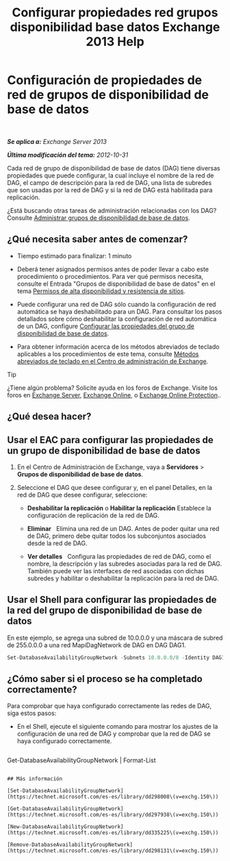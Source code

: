 ﻿---
title: 'Configurar propiedades red grupos disponibilidad base datos Exchange 2013 Help'
TOCTitle: Configuración de propiedades de red de grupos de disponibilidad de base de datos
ms:assetid: 41197639-988f-476c-9788-51d5191a7dce
ms:mtpsurl: https://technet.microsoft.com/es-es/library/Dd297927(v=EXCHG.150)
ms:contentKeyID: 48268042
ms.date: 05/22/2018
mtps_version: v=EXCHG.150
ms.translationtype: MT
---

# Configuración de propiedades de red de grupos de disponibilidad de base de datos

 

_**Se aplica a:** Exchange Server 2013_

_**Última modificación del tema:** 2012-10-31_

Cada red de grupo de disponibilidad de base de datos (DAG) tiene diversas propiedades que puede configurar, la cual incluye el nombre de la red de DAG, el campo de descripción para la red de DAG, una lista de subredes que son usadas por la red de DAG y si la red de DAG está habilitada para replicación.

¿Está buscando otras tareas de administración relacionadas con los DAG? Consulte [Administrar grupos de disponibilidad de base de datos](managing-database-availability-groups-exchange-2013-help.md).

## ¿Qué necesita saber antes de comenzar?

  - Tiempo estimado para finalizar: 1 minuto

  - Deberá tener asignados permisos antes de poder llevar a cabo este procedimiento o procedimientos. Para ver qué permisos necesita, consulte el Entrada "Grupos de disponibilidad de base de datos" en el tema [Permisos de alta disponibilidad y resistencia de sitios](high-availability-and-site-resilience-permissions-exchange-2013-help.md).

  - Puede configurar una red de DAG sólo cuando la configuración de red automática se haya deshabilitado para un DAG. Para consultar los pasos detallados sobre cómo deshabilitar la configuración de red automática de un DAG, configure [Configurar las propiedades del grupo de disponibilidad de base de datos](configure-database-availability-group-properties-exchange-2013-help.md).

  - Para obtener información acerca de los métodos abreviados de teclado aplicables a los procedimientos de este tema, consulte [Métodos abreviados de teclado en el Centro de administración de Exchange](keyboard-shortcuts-in-the-exchange-admin-center-exchange-online-protection-help.md).


> [!TIP]
> ¿Tiene algún problema? Solicite ayuda en los foros de Exchange. Visite los foros en <A href="https://go.microsoft.com/fwlink/p/?linkid=60612">Exchange Server</A>, <A href="https://go.microsoft.com/fwlink/p/?linkid=267542">Exchange Online</A>, o <A href="https://go.microsoft.com/fwlink/p/?linkid=285351">Exchange Online Protection</A>..



## ¿Qué desea hacer?

## Usar el EAC para configurar las propiedades de un grupo de disponibilidad de base de datos

1.  En el Centro de Administración de Exchange, vaya a **Servidores** \> **Grupos de disponibilidad de base de datos**.

2.  Seleccione el DAG que desee configurar y, en el panel Detalles, en la red de DAG que desee configurar, seleccione:
    
      - **Deshabilitar la replicación** o **Habilitar la replicación** Establece la configuración de replicación de la red de DAG.
    
      - **Eliminar**   Elimina una red de un DAG. Antes de poder quitar una red de DAG, primero debe quitar todos los subconjuntos asociados desde la red de DAG.
    
      - **Ver detalles**   Configura las propiedades de red de DAG, como el nombre, la descripción y las subredes asociadas para la red de DAG. También puede ver las interfaces de red asociadas con dichas subredes y habilitar o deshabilitar la replicación para la red de DAG.

## Usar el Shell para configurar las propiedades de la red del grupo de disponibilidad de base de datos

En este ejemplo, se agrega una subred de 10.0.0.0 y una máscara de subred de 255.0.0.0 a una red MapiDagNetwork de DAG en DAG DAG1.

```powershell
Set-DatabaseAvailabilityGroupNetwork -Subnets 10.0.0.0/8 -Identity DAG1\MapiDagNetwork
```

## ¿Cómo saber si el proceso se ha completado correctamente?

Para comprobar que haya configurado correctamente las redes de DAG, siga estos pasos:

  - En el Shell, ejecute el siguiente comando para mostrar los ajustes de la configuración de una red de DAG y comprobar que la red de DAG se haya configurado correctamente.
    
    ```powershell
Get-DatabaseAvailabilityGroupNetwork <DAGNetworkName> | Format-List
```

## Más información

[Set-DatabaseAvailabilityGroupNetwork](https://technet.microsoft.com/es-es/library/dd298008\(v=exchg.150\))

[Get-DatabaseAvailabilityGroupNetwork](https://technet.microsoft.com/es-es/library/dd297938\(v=exchg.150\))

[New-DatabaseAvailabilityGroupNetwork](https://technet.microsoft.com/es-es/library/dd335225\(v=exchg.150\))

[Remove-DatabaseAvailabilityGroupNetwork](https://technet.microsoft.com/es-es/library/dd298131\(v=exchg.150\))

